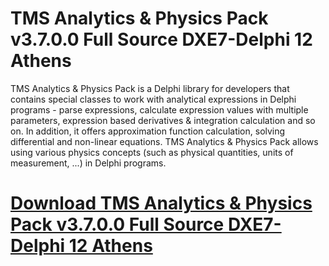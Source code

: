 # TMS Analytics & Physics Pack v3.7.0.0 Full Source DXE7-Delphi 12 Athens

TMS Analytics & Physics Pack is a Delphi library for developers that contains special classes to work with analytical expressions in Delphi programs - parse expressions, calculate expression values with multiple parameters, expression based derivatives & integration calculation and so on. In addition, it offers approximation function calculation, solving differential and non-linear equations. TMS Analytics & Physics Pack allows using various physics concepts (such as physical quantities, units of measurement, ...) in Delphi programs.

# [Download TMS Analytics & Physics Pack v3.7.0.0 Full Source DXE7-Delphi 12 Athens](https://developer.team/delphi/35312-tms-analytics-physics-pack-v3700-full-source-dxe7-delphi-12-athens.html)
